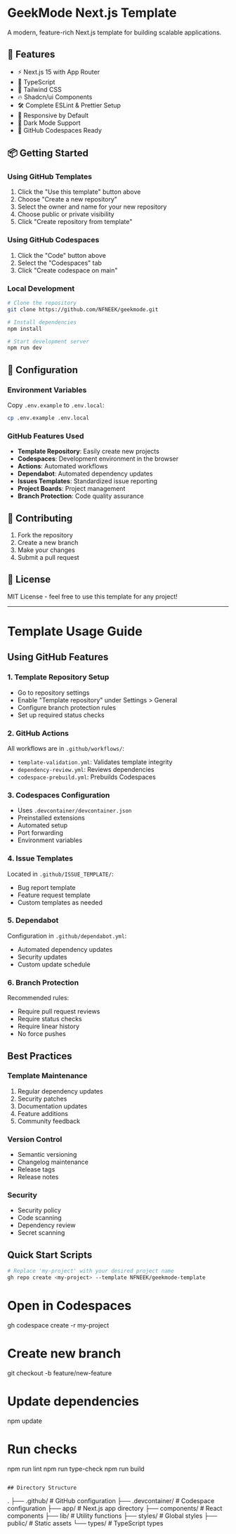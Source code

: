 # GeekMode Next.js Template

A modern, feature-rich Next.js template for building scalable applications.

## 🚀 Features

- ⚡️ Next.js 15 with App Router
- 💎 TypeScript
- 🎨 Tailwind CSS
- 🔥 Shadcn/ui Components
- 🛠 Complete ESLint & Prettier Setup
- 📱 Responsive by Default
- 🌙 Dark Mode Support
- 🚄 GitHub Codespaces Ready

## 📦 Getting Started

### Using GitHub Templates

1. Click the "Use this template" button above
2. Choose "Create a new repository"
3. Select the owner and name for your new repository
4. Choose public or private visibility
5. Click "Create repository from template"

### Using GitHub Codespaces

1. Click the "Code" button above
2. Select the "Codespaces" tab
3. Click "Create codespace on main"

### Local Development

```bash
# Clone the repository
git clone https://github.com/NFNEEK/geekmode.git

# Install dependencies
npm install

# Start development server
npm run dev
```

## 🔧 Configuration

### Environment Variables

Copy `.env.example` to `.env.local`:

```bash
cp .env.example .env.local
```

### GitHub Features Used

- **Template Repository**: Easily create new projects
- **Codespaces**: Development environment in the browser
- **Actions**: Automated workflows
- **Dependabot**: Automated dependency updates
- **Issues Templates**: Standardized issue reporting
- **Project Boards**: Project management
- **Branch Protection**: Code quality assurance

## 🤝 Contributing

1. Fork the repository
2. Create a new branch
3. Make your changes
4. Submit a pull request

## 📝 License

MIT License - feel free to use this template for any project!

---

# Template Usage Guide

## Using GitHub Features

### 1. Template Repository Setup
- Go to repository settings
- Enable "Template repository" under Settings > General
- Configure branch protection rules
- Set up required status checks

### 2. GitHub Actions
All workflows are in `.github/workflows/`:
- `template-validation.yml`: Validates template integrity
- `dependency-review.yml`: Reviews dependencies
- `codespace-prebuild.yml`: Prebuilds Codespaces

### 3. Codespaces Configuration
- Uses `.devcontainer/devcontainer.json`
- Preinstalled extensions
- Automated setup
- Port forwarding
- Environment variables

### 4. Issue Templates
Located in `.github/ISSUE_TEMPLATE/`:
- Bug report template
- Feature request template
- Custom templates as needed

### 5. Dependabot
Configuration in `.github/dependabot.yml`:
- Automated dependency updates
- Security updates
- Custom update schedule

### 6. Branch Protection
Recommended rules:
- Require pull request reviews
- Require status checks
- Require linear history
- No force pushes

## Best Practices

### Template Maintenance
1. Regular dependency updates
2. Security patches
3. Documentation updates
4. Feature additions
5. Community feedback

### Version Control
- Semantic versioning
- Changelog maintenance
- Release tags
- Release notes

### Security
- Security policy
- Code scanning
- Dependency review
- Secret scanning

## Quick Start Scripts

```bash
# Replace 'my-project' with your desired project name
gh repo create <my-project> --template NFNEEK/geekmode-template
```
# Open in Codespaces
gh codespace create -r my-project

# Create new branch
git checkout -b feature/new-feature

# Update dependencies
npm update

# Run checks
npm run lint
npm run type-check
npm run build
```

## Directory Structure

```
.
├── .github/              # GitHub configuration
├── .devcontainer/        # Codespace configuration
├── app/                  # Next.js app directory
├── components/          # React components
├── lib/                # Utility functions
├── styles/            # Global styles
├── public/            # Static assets
└── types/             # TypeScript types
```# geekmode
